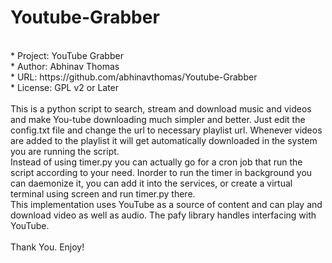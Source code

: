 # Youtube-Grabber #
<br> 
* Project: YouTube Grabber
</br> 
* Author: Abhinav Thomas
</br> 
* URL: https://github.com/abhinavthomas/Youtube-Grabber
</br> 
* License: GPL v2 or Later
</br></br>
This is a python script to search, stream and download music and videos and make You-tube downloading much simpler and better.
Just edit the config.txt file and change the url to necessary playlist url. Whenever videos are added to the playlist it will get automatically downloaded in the system you are running the script.
</br> Instead of using timer.py you can actually go for a cron job that run the script according to your need. Inorder to run the timer in background you can daemonize it, you can add it into the services, or create a virtual terminal using screen and run timer.py there. 
</br>This implementation uses YouTube as a source of content and can play and download video as well as audio. The pafy library handles interfacing with YouTube.
</br></br> Thank You. Enjoy!
